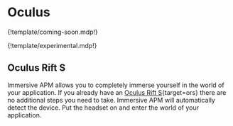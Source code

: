 # Oculus

{!template/coming-soon.mdp!}

{!template/experimental.mdp!}

## Oculus Rift S

Immersive APM allows you to completely immerse yourself in the world of your application. If you already have an [Oculus Rift S](https://www.oculus.com/rift-s/){target=ors} there are no additional steps you need to take. Immersive APM will automatically detect the device. Put the headset on and enter the world of your application.

